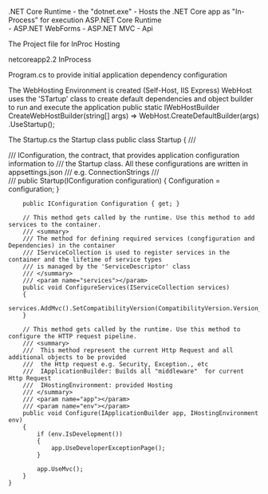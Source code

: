 ﻿.NET Core Runtime
	- the "dotnet.exe"
		- Hosts the .NET Core app as "In-Process" for execution
ASP.NET Core Runtime	
	- ASP.NET WebForms
	- ASP.NET MVC
	- Api
 
The Project file for InProc Hosting

  <PropertyGroup>
   <!--The Target Framework-->
    <TargetFramework>netcoreapp2.2</TargetFramework>
  <!--An Inprocess Hosting-->		
    <AspNetCoreHostingModel>InProcess</AspNetCoreHostingModel>
  </PropertyGroup>
 
  
Program.cs to provide initial application dependency configuration

The WebHosting Environment is created (Self-Host, IIS Express) WebHost uses the 'STartup' class to create default dependencies and object builder to
run and execute the application
        public static IWebHostBuilder CreateWebHostBuilder(string[] args) =>
            WebHost.CreateDefaultBuilder(args)
                .UseStartup<Startup>();

The Startup.cs the Startup class
  public class Startup
    {
        /// <summary>
        /// IConfiguration, the contract, that provides application configuration information to
        /// the Startup class. All these configurations are written in appsettings.json 
        /// e.g. ConnectionStrings
        /// </summary>
        /// <param name="configuration"></param>
        public Startup(IConfiguration configuration)
        {
            Configuration = configuration;
        }

        public IConfiguration Configuration { get; }

        // This method gets called by the runtime. Use this method to add services to the container.
        /// <summary>
        /// The method for defining required services (congfiguration and Dependencies) in the container
        /// IServiceCollection is used to register services in the container and the lifetime of service types
        /// is managed by the 'ServiceDescriptor' class
        /// </summary>
        /// <param name="services"></param>
        public void ConfigureServices(IServiceCollection services)
        {
            services.AddMvc().SetCompatibilityVersion(CompatibilityVersion.Version_2_2);
        }

        // This method gets called by the runtime. Use this method to configure the HTTP request pipeline.
        /// <summary>
        ///  This method represent the current Http Request and all additional objects to be provided
        ///  the Http request e.g. Security, Exception., etc
        ///  IApplicationBuilder: Builds all "middleware"  for current Http Request
        ///  IHostingEnvironment: provided Hosting
        /// </summary>
        /// <param name="app"></param>
        /// <param name="env"></param>
        public void Configure(IApplicationBuilder app, IHostingEnvironment env)
        {
            if (env.IsDevelopment())
            {
                app.UseDeveloperExceptionPage();
            }

            app.UseMvc();
        }
    }
